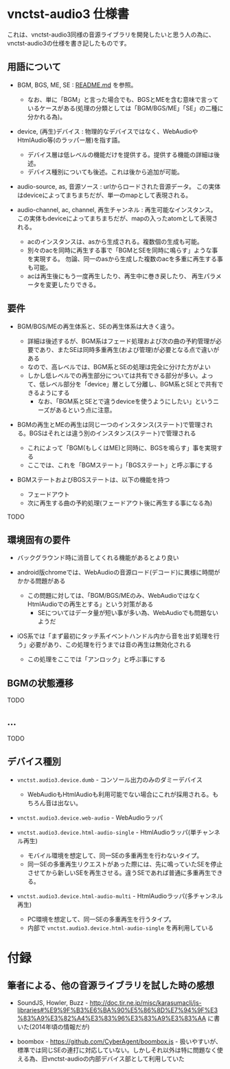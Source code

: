 # vnctst-audio3 仕様書

これは、vnctst-audio3同様の音源ライブラリを開発したいと思う人の為に、vnctst-audio3の仕様を書き記したものです。


## 用語について

- BGM, BGS, ME, SE : [README.md](README.md) を参照。
    - なお、単に「BGM」と言った場合でも、BGSとMEを含む意味で言っているケースがある(処理の分類としては「BGM/BGS/ME」「SE」の二種に分かれる為)。

- device, (再生)デバイス : 物理的なデバイスではなく、WebAudioやHtmlAudio等(のラッパー層)を指す語。
    - デバイス層は低レベルの機能だけを提供する。提供する機能の詳細は後述。
    - デバイス種別についても後述。これは後から追加が可能。

- audio-source, as, 音源ソース : urlからロードされた音源データ。
  この実体はdeviceによってまちまちだが、単一のmapとして表現される。

- audio-channel, ac, channel, 再生チャンネル : 再生可能なインスタンス。
  この実体もdeviceによってまちまちだが、mapの入ったatomとして表現される。
    - acのインスタンスは、asから生成される。複数個の生成も可能。
    - 別々のacを同時に再生する事で「BGMとSEを同時に鳴らす」ような事を実現する。
      勿論、同一のasから生成した複数のacを多重に再生する事も可能。
    - acは再生後にもう一度再生したり、再生中に巻き戻したり、
      再生パラメータを変更したりできる。


## 要件

- BGM/BGS/MEの再生体系と、SEの再生体系は大きく違う。
    - 詳細は後述するが、BGM系はフェード処理および次の曲の予約管理が必要であり、またSEは同時多重再生(および管理)が必要となる点で違いがある
    - なので、高レベルでは、BGM系とSEの処理は完全に分けた方がよい
    - しかし低レベルでの再生部分については共有できる部分が多い。よって、低レベル部分を「device」層として分離し、BGM系とSEとで共有できるようにする
        - なお、「BGM系とSEとで違うdeviceを使うようにしたい」というニーズがあるという点に注意。

- BGMの再生とMEの再生は同じ一つのインスタンス(ステート)で管理される。BGSはそれとは違う別のインスタンス(ステート)で管理される
    - これによって「BGM(もしくはME)と同時に、BGSを鳴らす」事を実現する
    - ここでは、これを「BGMステート」「BGSステート」と呼ぶ事にする

- BGMステートおよびBGSステートは、以下の機能を持つ
    - フェードアウト
    - 次に再生する曲の予約処理(フェードアウト後に再生する事になる為)

TODO


## 環境固有の要件

- バックグラウンド時に消音してくれる機能があるとより良い

- android版chromeでは、WebAudioの音源ロード(デコード)に異様に時間がかかる問題がある
    - この問題に対しては、「BGM/BGS/MEのみ、WebAudioではなくHtmlAudioでの再生とする」という対策がある
        - SEについてはデータ量が短い事が多い為、WebAudioでも問題ないようだ

- iOS系では「まず最初にタッチ系イベントハンドル内から音を出す処理を行う」必要があり、この処理を行うまでは音の再生は無効化される
    - この処理をここでは「アンロック」と呼ぶ事にする


## BGMの状態遷移

TODO


## ...

TODO



## デバイス種別

- `vnctst.audio3.device.dumb` - コンソール出力のみのダミーデバイス
    - WebAudioもHtmlAudioも利用可能でない場合にこれが採用される。もちろん音は出ない。

- `vnctst.audio3.device.web-audio` - WebAudioラッパ

- `vnctst.audio3.device.html-audio-single` - HtmlAudioラッパ(単チャンネル再生)
    - モバイル環境を想定して、同一SEの多重再生を行わないタイプ。
    - 同一SEの多重再生リクエストがあった際には、先に鳴っていたSEを停止させてから新しいSEを再生させる。違うSEであれば普通に多重再生できる。

- `vnctst.audio3.device.html-audio-multi` - HtmlAudioラッパ(多チャンネル再生)
    - PC環境を想定して、同一SEの多重再生を行うタイプ。
    - 内部で `vnctst.audio3.device.html-audio-single` を再利用している


# 付録

## 筆者による、他の音源ライブラリを試した時の感想

- SoundJS, Howler, Buzz - http://doc.tir.ne.jp/misc/karasumaclj/js-libraries#%E9%9F%B3%E6%BA%90%E5%86%8D%E7%94%9F%E3%83%A9%E3%82%A4%E3%83%96%E3%83%A9%E3%83%AA に書いた(2014年頃の情報だが)

- boombox - https://github.com/CyberAgent/boombox.js - 扱いやすいが、標準では同じSEの連打に対応していない。しかしそれ以外は特に問題なく使える為、旧vnctst-audioの内部デバイス部として利用していた



